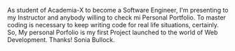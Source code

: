 As student of Academia-X to become a Software Engineer, I'm presenting to my Instructor and anybody willing to check mi Personal Portfolio.
To master coding is necessary to keep writing code for real life situations, certainly.
So, My personal Porfolio is my first Project launched to the world of Web Development.
Thanks! Sonia Bullock.
